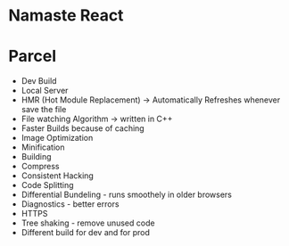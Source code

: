 # Namaste React 


# Parcel
- Dev Build
- Local Server
- HMR (Hot Module Replacement) -> Automatically Refreshes whenever save the file
- File watching Algorithm -> written in C++
- Faster Builds because of caching
- Image Optimization
- Minification
- Building
- Compress
- Consistent Hacking
- Code Splitting
- Differential Bundeling - runs smoothely in older browsers 
- Diagnostics - better errors
- HTTPS
- Tree shaking - remove unused code
- Different build for dev and for prod